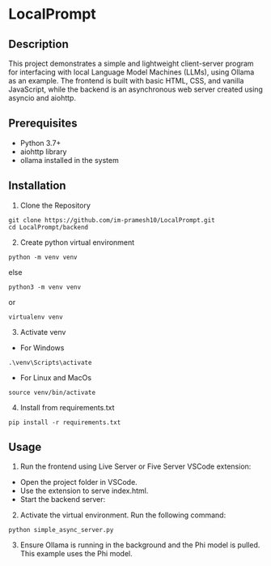 # LocalPrompt

## Description
This project demonstrates a simple and lightweight client-server program for interfacing with local Language Model Machines (LLMs), using Ollama as an example. The frontend is built with basic HTML, CSS, and vanilla JavaScript, while the backend is an asynchronous web server created using asyncio and aiohttp.


## Prerequisites
- Python 3.7+
- aiohttp library
- ollama installed in the system

## Installation
1. Clone the Repository

```
git clone https://github.com/im-pramesh10/LocalPrompt.git
cd LocalPrompt/backend
```
2. Create python virtual environment
```
python -m venv venv
```
else
```
python3 -m venv venv
```
or
```
virtualenv venv
```

3. Activate venv
- For Windows
```
.\venv\Scripts\activate
```
- For Linux and MacOs
```
source venv/bin/activate
```
4. Install from requirements.txt
```
pip install -r requirements.txt
```

## Usage
1. Run the frontend using Live Server or Five Server VSCode extension:

- Open the project folder in VSCode.
- Use the extension to serve index.html.
- Start the backend server:

2. Activate the virtual environment.
Run the following command:
```
python simple_async_server.py
```
3. Ensure Ollama is running in the background and the Phi model is pulled. This example uses the Phi model.